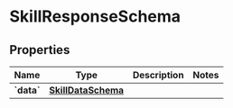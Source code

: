 
# SkillResponseSchema

## Properties
Name | Type | Description | Notes
------------ | ------------- | ------------- | -------------
**&#x60;data&#x60;** | [**SkillDataSchema**](SkillDataSchema.md) |  | 



